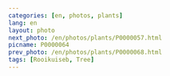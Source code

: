 ```yaml
---
categories: [en, photos, plants]
lang: en
layout: photo
next_photo: /en/photos/plants/P0000057.html
picname: P0000064
prev_photo: /en/photos/plants/P0000068.html
tags: [Rooikuiseb, Tree]
---
```

